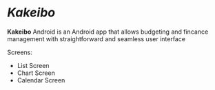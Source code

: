 # *Kakeibo*

**Kakeibo** Android is an Android app that allows budgeting and fincance management with straightforward and seamless user interface

Screens:
- List Screen
- Chart Screen
- Calendar Screen

